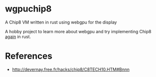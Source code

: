 # wgpuchip8
A Chip8 VM written in rust using webgpu for the display

A hobby project to learn more about webgpu and try implementing Chip8 [again](https://github.com/mikemar10/dragonruby-chip8) in rust.

# References
* http://devernay.free.fr/hacks/chip8/C8TECH10.HTM#Bnnn
